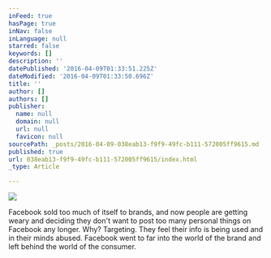 ```yaml
---
inFeed: true
hasPage: true
inNav: false
inLanguage: null
starred: false
keywords: []
description: ''
datePublished: '2016-04-09T01:33:51.225Z'
dateModified: '2016-04-09T01:33:50.696Z'
title: ''
author: []
authors: []
publisher:
  name: null
  domain: null
  url: null
  favicon: null
sourcePath: _posts/2016-04-09-038eab13-f9f9-49fc-b111-572005ff9615.md
published: true
url: 038eab13-f9f9-49fc-b111-572005ff9615/index.html
_type: Article

---
```

![](https://the-grid-user-content.s3-us-west-2.amazonaws.com/47c8b103-ecc6-4735-9b84-e9ee4833b10a.jpg)

Facebook sold too much of itself to brands, and now people are getting weary and deciding they don't want to post too many personal things on Facebook any longer. Why? Targeting. They feel their info is being used and in their minds abused. Facebook went to far into the world of the brand and left behind the world of the consumer.